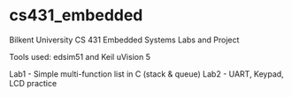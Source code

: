 # cs431_embedded
Bilkent University CS 431 Embedded Systems Labs and Project

Tools used: edsim51 and Keil uVision 5

Lab1 - Simple multi-function list in C (stack & queue)
Lab2 - UART, Keypad, LCD practice
